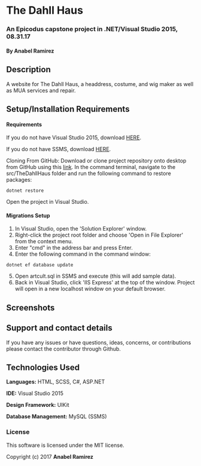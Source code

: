 ﻿# The Dahll Haus

### An Epicodus capstone project in .NET/Visual Studio 2015, 08.31.17

#### **By Anabel Ramirez**

## Description

A website for The Dahll Haus, a headdress, costume, and wig maker as well as MUA services and repair.


## Setup/Installation Requirements

#### Requirements

If you do not have Visual Studio 2015, download [HERE](https://www.visualstudio.com/thank-you-downloading-visual-studio/?sku=Community&rel=15).

If you do not have SSMS, download [HERE](https://docs.microsoft.com/en-us/sql/ssms/download-sql-server-management-studio-ssms).

Cloning From GitHub: Download or clone project repository onto desktop from GitHub using this [link](https://github.com/AnabelGR/TheDahllHaus.git). In the command terminal, navigate to the src/TheDahllHaus folder and run the following command to restore packages:
```terminal
dotnet restore
```

Open the project in Visual Studio.

#### Migrations Setup

1. In Visual Studio, open the 'Solution Explorer' window.
2. Right-click the project root folder and choose 'Open in File Explorer' from the context menu.
3. Enter "cmd" in the address bar and press Enter.
4. Enter the following command in the command window:
```terminal
dotnet ef database update
```
5. Open artcult.sql in SSMS and execute (this will add sample data).
6. Back in Visual Studio, click 'IIS Express' at the top of the window. Project will open in a new localhost window on your default browser.

## Screenshots


## Support and contact details

If you have any issues or have questions, ideas, concerns, or contributions please contact the contributor through Github.

## Technologies Used

**Languages:** HTML, SCSS, C#, ASP.NET

**IDE:** Visual Studio 2015

**Design Framework:** UIKit

**Database Management:** MySQL (SSMS)

### License
This software is licensed under the MIT license.

Copyright (c) 2017 **Anabel Ramirez**
